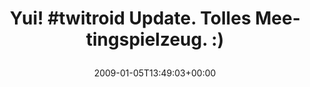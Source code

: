 ---
retweeted: false
source: <a href="http://twitter.com" rel="nofollow">Twitter Web Client</a>
entities:
  hashtags:
  - text: twitroid
    indices:
    - '5'
    - '14'
  symbols: []
  user_mentions: []
  urls: []
display_text_range:
- '0'
- '50'
favorite_count: '0'
id_str: '1097091240'
truncated: false
retweet_count: '0'
id: '1097091240'
created_at: Mon Jan 05 13:49:03 +0000 2009
favorited: false
full_text: 'Yui! #twitroid Update. Tolles Meetingspielzeug. :)'
lang: de
tags:
- twitroid
- pesos/twitter
date: '2009-01-05T13:49:03+00:00'
src: https://twitter.com/bascht/status/1097091240
original_url: https://twitter.com/bascht/status/1097091240
type: twitter_tweet
text: 'Yui! #twitroid Update. Tolles Meetingspielzeug. :)'
title: 'Yui! #twitroid Update. Tolles Meetingspielzeug. :)

  '

---